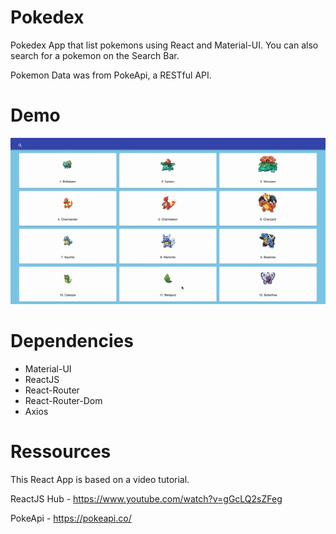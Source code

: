 # Pokedex
Pokedex App that list pokemons using React and Material-UI. You can also search for a pokemon on the Search Bar. 

Pokemon Data was from PokeApi, a RESTful API. 


# Demo 

![Demo](./client/public/ezgif.com-gif-maker%20(9).gif)

# Dependencies
- Material-UI 
- ReactJS
- React-Router
- React-Router-Dom
- Axios

# Ressources
This React App is based on a video tutorial. 

ReactJS Hub - https://www.youtube.com/watch?v=gGcLQ2sZFeg

PokeApi - https://pokeapi.co/